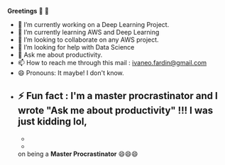   **Greetings** 👋 👋 


- 🔭 I’m currently working on a Deep Learning Project.
- 🌱 I’m currently learning AWS and Deep Learning
- 👯 I’m looking to collaborate on any AWS project.
- 🤔 I’m looking for help with Data Science
- 💬 Ask me about productivity.
- 📫 How to reach me through this mail : ivaneo.fardin@gmail.com
- 😄 Pronouns: It maybe! I don't know.
- ⚡ Fun fact : I'm a master procrastinator and I wrote "Ask me about productivity" !!! 
     I was just kidding lol,
    - 
    - 
    -
     on being a **Master Procrastinator** 😄😄😄  


